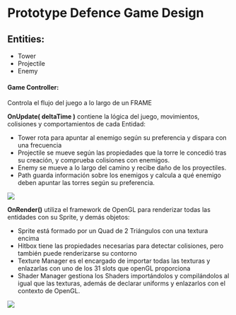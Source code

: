 # Prototype Defence Game Design

## Entities:
- Tower
- Projectile
- Enemy

#### Game Controller:
Controla el flujo del juego a lo largo de un FRAME

**OnUpdate( deltaTime )** contiene la lógica del juego, movimientos, colisiones y comportamientos de cada Entidad:
- Tower rota para apuntar al enemigo según su preferencia y dispara con una frecuencia
- Projectile se mueve según las propiedades que la torre le concedió tras su creación, y comprueba colisiones con enemigos.
- Enemy se mueve a lo largo del camino y recibe daño de los proyectiles.
- Path guarda información sobre los enemigos y calcula a qué enemigo deben apuntar las torres según su preferencia.


[![](https://mermaid.ink/img/eyJjb2RlIjoic2VxdWVuY2VEaWFncmFtXHJcblxyXG4gICAgcGFydGljaXBhbnQgR2FtZSBhcyBHYW1lIENvbnRyb2xsZXJcclxuXHJcbiAgICBwYXIgb25VcGRhdGUgcG9yIEZyYW1lXHJcblxyXG4gICAgICAgIGxvb3AgQ2FkYSBmcmFtZVxyXG5cclxuICAgICAgICAgICAgbG9vcCBDYWRhIHByb2plY3RpbGVcclxuXHJcbiAgICAgICAgICAgICAgICBhbHQgQ29saXNpb24gY29uIEVuZW1pZ29cclxuXHJcbiAgICAgICAgICAgICAgICAgICAgR2FtZS0-PitQcm9qZWN0aWxlOiBEZWxldGVcclxuICAgICAgICAgICAgICAgICAgICBHYW1lLT4-K0VuZW15OiBnZXRIaXQoVG93ZXIgRG1nKVxyXG4gICAgICAgICAgICAgICAgICAgIEVuZW15LS0-Pi1HYW1lOiBMaWZlXHJcblxyXG4gICAgICAgICAgICAgICAgICAgIGFsdCBMaWZlIDw9IDBcclxuICAgICAgICAgICAgICAgICAgICAgICAgR2FtZS0-PitFbmVteTogRGVsZXRlXHJcbiAgICAgICAgICAgICAgICAgICAgZW5kXHJcblxyXG4gICAgICAgICAgICAgICAgZWxzZSBObyBDb2xpc2lvbmFcclxuXHJcbiAgICAgICAgICAgICAgICAgICAgYWx0IEhvbW1pbmdcclxuICAgICAgICAgICAgICAgICAgICBUb3dlci0-PitQcm9qZWN0aWxlOiBHZXQgQWltZWQgRW5lbXlcclxuICAgICAgICAgICAgICAgICAgICAgICAgUHJvamVjdGlsZS0tPj4tUHJvamVjdGlsZTogTG9va0F0KEVuZW15KVxyXG4gICAgICAgICAgICAgICAgICAgIGVuZFxyXG5cclxuICAgICAgICAgICAgICAgICAgICBHYW1lLT4-K1Byb2plY3RpbGU6IE1vdmVcclxuXHJcbiAgICAgICAgICAgICAgICBlbmRcclxuXHJcbiAgICAgICAgICAgIGVuZFxyXG5cclxuICAgICAgICAgICAgbG9vcCBDYWRhIFRvd2VyXHJcbiAgICAgICAgICAgICAgICBHYW1lLT4-K1Rvd2VyOiBBcHVudGFyIEVuZW1pZ29cclxuICAgICAgICAgICAgICAgIFRvd2VyLT4-K1BhdGg6IEdldCBGaXJzdC9MYXN0L1dlYWsvU3Ryb25nIEVuZW15XHJcbiAgICAgICAgICAgICAgICBQYXRoLS0-Pi1Ub3dlcjogQWltZWQgRW5lbXlcclxuICAgICAgICAgICAgICAgIFRvd2VyLS0-Pi1Ub3dlcjogTG9va0F0KEVuZW15IFBvc2l0aW9uKVxyXG4gICAgICAgICAgICBlbmRcclxuXHJcbiAgICAgICAgICAgIGxvb3AgQ2FkYSBFbmVteVxyXG4gICAgICAgICAgICAgICAgR2FtZS0-PitFbmVteTogTW92ZVxyXG4gICAgICAgICAgICBlbmRcclxuXHJcbiAgICAgICAgZW5kXHJcblxyXG4gICAgYW5kIG9uVXBkYXRlIHBvciBTaG9vdFRpbWVyXHJcbiAgICAgICAgbG9vcCBDYWRhIFRvd2VyXHJcbiAgICAgICAgICAgIGFsdCBTaG9vdFRpbWVyID49IDEgLyBUb3dlciBTcGVlZFxyXG4gICAgICAgICAgICAgICAgR2FtZS0-PitUb3dlcjogU2hvb3RcclxuICAgICAgICAgICAgZW5kXHJcbiAgICAgICAgZW5kXHJcbiAgICBlbmQiLCJtZXJtYWlkIjp7InRoZW1lIjoiZm9yZXN0In0sInVwZGF0ZUVkaXRvciI6ZmFsc2V9)](https://mermaid-js.github.io/mermaid-live-editor/#/edit/eyJjb2RlIjoic2VxdWVuY2VEaWFncmFtXHJcblxyXG4gICAgcGFydGljaXBhbnQgR2FtZSBhcyBHYW1lIENvbnRyb2xsZXJcclxuXHJcbiAgICBwYXIgb25VcGRhdGUgcG9yIEZyYW1lXHJcblxyXG4gICAgICAgIGxvb3AgQ2FkYSBmcmFtZVxyXG5cclxuICAgICAgICAgICAgbG9vcCBDYWRhIHByb2plY3RpbGVcclxuXHJcbiAgICAgICAgICAgICAgICBhbHQgQ29saXNpb24gY29uIEVuZW1pZ29cclxuXHJcbiAgICAgICAgICAgICAgICAgICAgR2FtZS0-PitQcm9qZWN0aWxlOiBEZWxldGVcclxuICAgICAgICAgICAgICAgICAgICBHYW1lLT4-K0VuZW15OiBnZXRIaXQoVG93ZXIgRG1nKVxyXG4gICAgICAgICAgICAgICAgICAgIEVuZW15LS0-Pi1HYW1lOiBMaWZlXHJcblxyXG4gICAgICAgICAgICAgICAgICAgIGFsdCBMaWZlIDw9IDBcclxuICAgICAgICAgICAgICAgICAgICAgICAgR2FtZS0-PitFbmVteTogRGVsZXRlXHJcbiAgICAgICAgICAgICAgICAgICAgZW5kXHJcblxyXG4gICAgICAgICAgICAgICAgZWxzZSBObyBDb2xpc2lvbmFcclxuXHJcbiAgICAgICAgICAgICAgICAgICAgYWx0IEhvbW1pbmdcclxuICAgICAgICAgICAgICAgICAgICBUb3dlci0-PitQcm9qZWN0aWxlOiBHZXQgQWltZWQgRW5lbXlcclxuICAgICAgICAgICAgICAgICAgICAgICAgUHJvamVjdGlsZS0tPj4tUHJvamVjdGlsZTogTG9va0F0KEVuZW15KVxyXG4gICAgICAgICAgICAgICAgICAgIGVuZFxyXG5cclxuICAgICAgICAgICAgICAgICAgICBHYW1lLT4-K1Byb2plY3RpbGU6IE1vdmVcclxuXHJcbiAgICAgICAgICAgICAgICBlbmRcclxuXHJcbiAgICAgICAgICAgIGVuZFxyXG5cclxuICAgICAgICAgICAgbG9vcCBDYWRhIFRvd2VyXHJcbiAgICAgICAgICAgICAgICBHYW1lLT4-K1Rvd2VyOiBBcHVudGFyIEVuZW1pZ29cclxuICAgICAgICAgICAgICAgIFRvd2VyLT4-K1BhdGg6IEdldCBGaXJzdC9MYXN0L1dlYWsvU3Ryb25nIEVuZW15XHJcbiAgICAgICAgICAgICAgICBQYXRoLS0-Pi1Ub3dlcjogQWltZWQgRW5lbXlcclxuICAgICAgICAgICAgICAgIFRvd2VyLS0-Pi1Ub3dlcjogTG9va0F0KEVuZW15IFBvc2l0aW9uKVxyXG4gICAgICAgICAgICBlbmRcclxuXHJcbiAgICAgICAgICAgIGxvb3AgQ2FkYSBFbmVteVxyXG4gICAgICAgICAgICAgICAgR2FtZS0-PitFbmVteTogTW92ZVxyXG4gICAgICAgICAgICBlbmRcclxuXHJcbiAgICAgICAgZW5kXHJcblxyXG4gICAgYW5kIG9uVXBkYXRlIHBvciBTaG9vdFRpbWVyXHJcbiAgICAgICAgbG9vcCBDYWRhIFRvd2VyXHJcbiAgICAgICAgICAgIGFsdCBTaG9vdFRpbWVyID49IDEgLyBUb3dlciBTcGVlZFxyXG4gICAgICAgICAgICAgICAgR2FtZS0-PitUb3dlcjogU2hvb3RcclxuICAgICAgICAgICAgZW5kXHJcbiAgICAgICAgZW5kXHJcbiAgICBlbmQiLCJtZXJtYWlkIjp7InRoZW1lIjoiZm9yZXN0In0sInVwZGF0ZUVkaXRvciI6ZmFsc2V9)



**OnRender()** utiliza el framework de OpenGL para renderizar todas las entidades con su Sprite, y demás objetos:
- Sprite está formado por un Quad de 2 Triángulos con una textura encima
- Hitbox tiene las propiedades necesarias para detectar colisiones, pero también puede renderizarse su contorno
- Texture Manager es el encargado de importar todas las texturas y enlazarlas con uno de los 31 slots que openGL proporciona
- Shader Manager gestiona los Shaders importándolos y compilándolos al igual que las texturas, además de declarar uniforms y enlazarlos con el contexto de OpenGL.



[![](https://mermaid.ink/img/eyJjb2RlIjoic2VxdWVuY2VEaWFncmFtXHJcblxyXG5wYXJ0aWNpcGFudCBHYW1lIGFzIEdhbWUgQ29udHJvbGxlclxyXG5wYXJ0aWNpcGFudCBTcHJpdGUgYXMgRW50aXR5IFNwcml0ZVxyXG5wYXJ0aWNpcGFudCBIaXRib3ggYXMgRW50aXR5IEhpdGJveFxyXG5wYXJ0aWNpcGFudCBUZXh0dXJlIGFzIFRleHR1cmUgTWFuYWdlclxyXG5wYXJ0aWNpcGFudCBTaGFkZXIgYXMgU2hhZGVyIE1hbmFnZXJcclxuXHJcbk5vdGUgbGVmdCBvZiBHYW1lIDogb25SZW5kZXIoKVxyXG5cclxuR2FtZS0-PitTaGFkZXIgOiBCaW5kIE1haW4gU2hhZGVyXHJcblxyXG5sb29wIENhZGEgVGV4dHVyYVxyXG4gICAgR2FtZS0-PitUZXh0dXJlIDogQmluZChzbG90KVxyXG5lbmRcclxuXHJcbk5vdGUgbGVmdCBvZiBHYW1lIDogU3ByaXRlIERyYXdpbmdcclxuXHJcbmxvb3AgQ2FkYSBFbnRpdHlcclxuXHJcbiAgICBHYW1lLT4-K1Nwcml0ZSA6IERyYXdcclxuICAgIFNwcml0ZS0-PitTaGFkZXIgOiBTRVQgTVZQIFVuaWZvcm0gPSBTcHJpdGUgTVZQICogZGVmYXVsdCBNVlBcclxuICAgIFNwcml0ZS0-Pi1TcHJpdGUgOiBnbERyYXcoKVxyXG5cclxuZW5kXHJcblxyXG5Ob3RlIGxlZnQgb2YgR2FtZSA6IEhpdGJveCBHcmlkIERyYXdpbmdcclxuXHJcbmxvb3AgQ2FkYSBFbnRpdHkgY29uIEhpdGJveFxyXG5cclxuICAgIEdhbWUtPj4rSGl0Ym94IDogRHJhdyBHcmlkXHJcbiAgICBIaXRib3gtPj4rU2hhZGVyIDogU0VUIE1WUCBVbmlmb3JtID0gSGl0Ym94IE1WUCAqIGRlZmF1bHQgTVZQXHJcbiAgICBIaXRib3gtPj4tSGl0Ym94IDogZ2xEcmF3KClcclxuXHJcbmVuZCIsIm1lcm1haWQiOnsidGhlbWUiOiJmb3Jlc3QifSwidXBkYXRlRWRpdG9yIjpmYWxzZX0)](https://mermaid-js.github.io/mermaid-live-editor/#/edit/eyJjb2RlIjoic2VxdWVuY2VEaWFncmFtXHJcblxyXG5wYXJ0aWNpcGFudCBHYW1lIGFzIEdhbWUgQ29udHJvbGxlclxyXG5wYXJ0aWNpcGFudCBTcHJpdGUgYXMgRW50aXR5IFNwcml0ZVxyXG5wYXJ0aWNpcGFudCBIaXRib3ggYXMgRW50aXR5IEhpdGJveFxyXG5wYXJ0aWNpcGFudCBUZXh0dXJlIGFzIFRleHR1cmUgTWFuYWdlclxyXG5wYXJ0aWNpcGFudCBTaGFkZXIgYXMgU2hhZGVyIE1hbmFnZXJcclxuXHJcbk5vdGUgbGVmdCBvZiBHYW1lIDogb25SZW5kZXIoKVxyXG5cclxuR2FtZS0-PitTaGFkZXIgOiBCaW5kIE1haW4gU2hhZGVyXHJcblxyXG5sb29wIENhZGEgVGV4dHVyYVxyXG4gICAgR2FtZS0-PitUZXh0dXJlIDogQmluZChzbG90KVxyXG5lbmRcclxuXHJcbk5vdGUgbGVmdCBvZiBHYW1lIDogU3ByaXRlIERyYXdpbmdcclxuXHJcbmxvb3AgQ2FkYSBFbnRpdHlcclxuXHJcbiAgICBHYW1lLT4-K1Nwcml0ZSA6IERyYXdcclxuICAgIFNwcml0ZS0-PitTaGFkZXIgOiBTRVQgTVZQIFVuaWZvcm0gPSBTcHJpdGUgTVZQICogZGVmYXVsdCBNVlBcclxuICAgIFNwcml0ZS0-Pi1TcHJpdGUgOiBnbERyYXcoKVxyXG5cclxuZW5kXHJcblxyXG5Ob3RlIGxlZnQgb2YgR2FtZSA6IEhpdGJveCBHcmlkIERyYXdpbmdcclxuXHJcbmxvb3AgQ2FkYSBFbnRpdHkgY29uIEhpdGJveFxyXG5cclxuICAgIEdhbWUtPj4rSGl0Ym94IDogRHJhdyBHcmlkXHJcbiAgICBIaXRib3gtPj4rU2hhZGVyIDogU0VUIE1WUCBVbmlmb3JtID0gSGl0Ym94IE1WUCAqIGRlZmF1bHQgTVZQXHJcbiAgICBIaXRib3gtPj4tSGl0Ym94IDogZ2xEcmF3KClcclxuXHJcbmVuZCIsIm1lcm1haWQiOnsidGhlbWUiOiJmb3Jlc3QifSwidXBkYXRlRWRpdG9yIjpmYWxzZX0)
